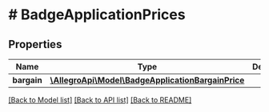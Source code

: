 # # BadgeApplicationPrices

## Properties

Name | Type | Description | Notes
------------ | ------------- | ------------- | -------------
**bargain** | [**\AllegroApi\Model\BadgeApplicationBargainPrice**](BadgeApplicationBargainPrice.md) |  | [optional]

[[Back to Model list]](../../README.md#models) [[Back to API list]](../../README.md#endpoints) [[Back to README]](../../README.md)
